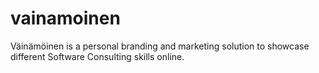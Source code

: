 # vainamoinen
Väinämöinen is a personal branding and marketing solution to showcase different Software Consulting skills online.
